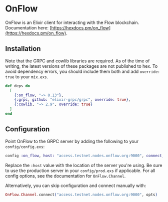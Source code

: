 # OnFlow

OnFlow is an Elixir client for interacting with the Flow blockchain.
Documentation here: [https://hexdocs.pm/on_flow](https://hexdocs.pm/on_flow).

## Installation

Note that the GRPC and cowlib libraries are required. As of the time of writing,
the latest versions of these packages are not published to hex. To avoid
dependency errors, you should include them both and add `override: true` to your
`mix.exs`.

```elixir
def deps do
  [
    {:on_flow, "~> 0.13"},
    {:grpc, github: "elixir-grpc/grpc", override: true},
    {:cowlib, "~> 2.9", override: true}
  ]
end
```

## Configuration

Point OnFlow to the GRPC server by adding the following to your
`config/config.exs`:

```elixir
config :on_flow, host: "access.testnet.nodes.onflow.org:9000", connect_on_start: true
```

Replace the `:host` value with the location of the server you're using. Be sure
to use the production server in your `config/prod.exs` if applicable. For all
config options, see the documentation for `OnFlow.Channel`.

Alternatively, you can skip configuration and connect manually with:

```elixir
OnFlow.Channel.connect("access.testnet.nodes.onflow.org:9000", opts)
```
